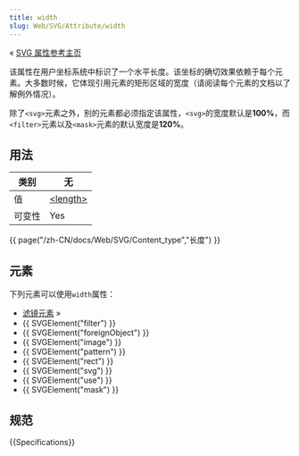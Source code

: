 ```yaml
---
title: width
slug: Web/SVG/Attribute/width
---
```


« [SVG 属性参考主页](/zh-CN/SVG/Attribute)

该属性在用户坐标系统中标识了一个水平长度。该坐标的确切效果依赖于每个元素。大多数时候，它体现引用元素的矩形区域的宽度（请阅读每个元素的文档以了解例外情况）。

除了`<svg>`元素之外，别的元素都必须指定该属性，`<svg>`的宽度默认是**100%**，而`<filter>`元素以及`<mask>`元素的默认宽度是**120%**。

## 用法

| 类别   | 无                                      |
| ------ | --------------------------------------- |
| 值     | [\<length>](/zh-CN/Web/SVG/Content_type#Length) |
| 可变性 | Yes                                     |

{{ page("/zh-CN/docs/Web/SVG/Content_type","长度") }}

## 元素

下列元素可以使用`width`属性：

- [滤镜元素](/zh-CN/SVG/Element#FilterPrimitive) »
- {{ SVGElement("filter") }}
- {{ SVGElement("foreignObject") }}
- {{ SVGElement("image") }}
- {{ SVGElement("pattern") }}
- {{ SVGElement("rect") }}
- {{ SVGElement("svg") }}
- {{ SVGElement("use") }}
- {{ SVGElement("mask") }}

## 规范

{{Specifications}}
